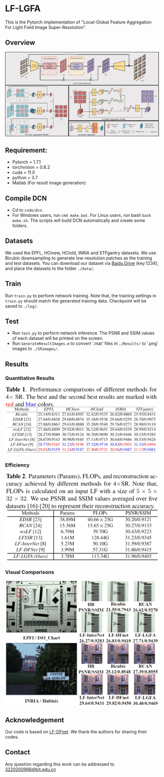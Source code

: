# LF-LGFA

This is the Pytorch implementation of "Local-Global Feature Aggregation For Light Field Image Super-Resolution". 


## Overview
![img](./pic/Network.jpg)


## Requirement:

- Pytorch = 1.7.1
- torchvision = 0.8.2
- cuda = 11.0
- python = 3.7
- Matlab (For result image generation)

## Compile DCN

- Cd to `code/dcn`.
- For Windows users, run `cmd make.bat`. For Linux users, run bash `bash make.sh`. The scripts will build DCN automatically and create some folders. 

## Datasets

We used the EPFL, HCInew, HCIold, INRIA and STFgantry datasets.  We use Bicubic downsampling to generate low-resolution patches as the training and test datasets.  You can download our dataset via [Baidu Drive](https://pan.baidu.com/s/1okWHXUEbrAt7F3-689P_XA) (key:1234), and place the datasets to the folder `./data/`. 

## Train

Run `train.py` to perform network training. Note that, the training settings in `train.py` should match the generated training data. Checkpoint will be saved to `./log/`.

## Test

- Run `test.py` to perform network inference. The PSNR and SSIM values of each dataset will be printed on the screen.
- Run `GenerateResultImages.m` to convert '.mat' files in `./Results/` to '.png' images to `./SRimages/`.

## Results

### **Quantitative Results**

![img](./pic/Quantitative_Results.jpg)

### **Efficiency**

![img](./pic/Efficiency.jpg)

### **Visual Comparisons**

![img](./pic/Visual_Comparisons.jpg)

## Acknowledgement

Our code is based on [LF-DFnet](https://github.com/ZhengyuLiang24/LF-DFnet). We thank the authors for sharing their codes.

## Contact

Any question regarding this work can be addressed to 3220200966@bit.edu.cn

